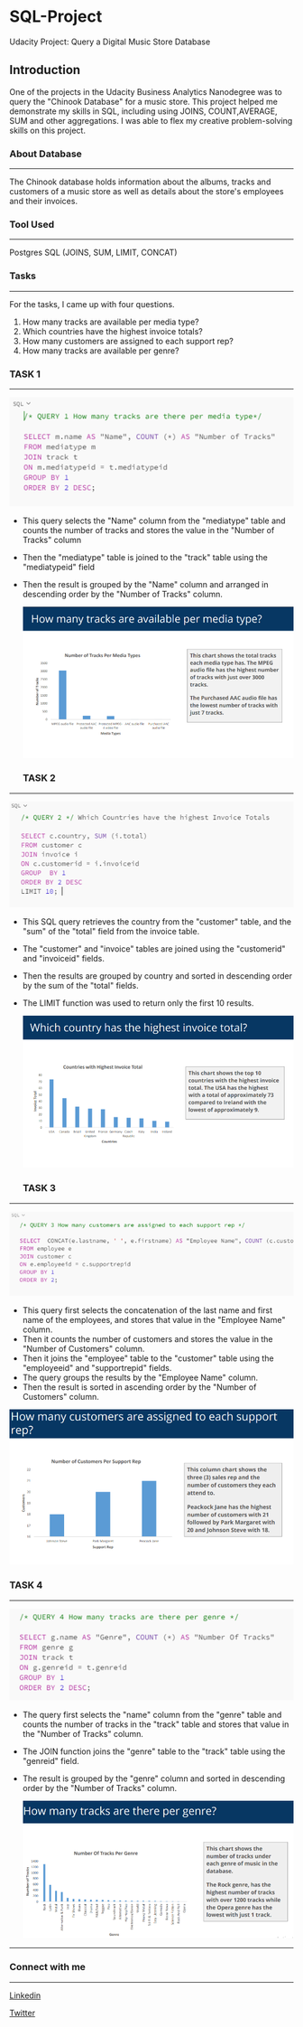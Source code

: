 # SQL-Project
Udacity Project: Query a Digital Music Store Database

## Introduction
One of the projects in the Udacity Business Analytics Nanodegree was to query the "Chinook Database" for a music store. This project helped me demonstrate my skills in SQL, including using JOINS, COUNT,AVERAGE, SUM and other aggregations. I was able to flex my creative problem-solving skills on this project. 

### About Database
---
The Chinook database holds information about the albums, tracks and customers of a music store as well as details about the store's employees and their invoices. 

### Tool Used
---
Postgres SQL (JOINS, SUM, LIMIT, CONCAT)

### Tasks
---
For the tasks, I came up with four questions.
1. How many tracks are available per media type?
2. Which countries have the highest invoice totals?
3. How many customers are assigned to each support rep?
4. How many tracks are available per genre?



### TASK 1
---

![](sql_1.PNG)

- This query selects the "Name" column from the "mediatype" table and counts the number of tracks and stores the value in the "Number of Tracks" column
- Then the "mediatype" table is joined to the "track" table using the "mediatypeid" field
- Then the result is grouped by the "Name" column and arranged in descending order by the "Number of Tracks" column.

  ![](Presentation_1.PNG)

  ### TASK 2
---
  ![](sql_2.PNG)

- This SQL query retrieves the country from the "customer" table, and the "sum" of the "total" field from the invoice table.
- The "customer" and "invoice" tables are joined using the "customerid" and "invoiceid" fields.
- Then the results are grouped by country and sorted in descending order by the sum of the "total" fields.
- The LIMIT function was used to return only the first 10 results.

  ![](Presentation_2.PNG)
  
  ### TASK 3
---
![](sql_3.PNG)

- This query first selects the concatenation of the last name and first name of the employees, and stores that value in the "Employee Name" column.
- Then it counts the number of customers and stores the value in the "Number of Customers" column.
- Then it joins the "employee" table to the "customer" table using the "employeeid" and "supportrepid" fields.
- The query groups the results by the "Employee Name" column.
- Then the result is sorted in ascending order by the "Number of Customers" column.

![](Presentation_3.PNG)


### TASK 4
---
![](sql_4.PNG)

- The query first selects the "name" column from the "genre" table and counts the number of tracks in the "track" table and stores that value in the "Number of Tracks" column.
- The JOIN function joins the "genre" table to the "track" table using the "genreid" field.
- The result is grouped by the "genre" column and sorted in descending order by the "Number of Tracks" column.

  ![](Presentation_4.PNG)

---

  ### Connect with me
---

  [Linkedin](https://linkedin.com/in/chibuzor-data-analyst) 
  
[Twitter](https://twitter.com/cisco_official?t=zdocHllXoG5cV__V9h0pWg&s=09)




